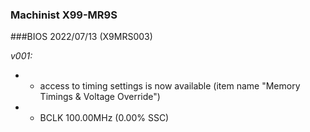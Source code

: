 ### Machinist X99-MR9S
###BIOS 2022/07/13 (X9MRS003)

*v001:*
* + access to timing settings is now available (item name "Memory Timings & Voltage Override")
* + BCLK 100.00MHz (0.00% SSC)